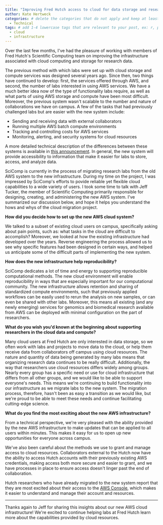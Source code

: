 ```yaml
---
title: "Improving Fred Hutch access to cloud for data storage and research computing" # replace with the title of your post, a short catchy description to entice readers
author: Kate Hertweck
categories: # delete the categories that do not apply and keep at least one
  - Technical
tags: # add 1-4 lowercase tags that are relevant to your post, ex: r, python, genomics, workflows
  - cloud
  - infrastructure
---
```


Over the last few months, I've had the pleasure of working with members of Fred Hutch's Scientific Computing team on improving the infrastructure associated with cloud computing and storage for research data.

The previous method with which labs were set up with cloud storage and compute services was designed several years ago. 
Since then, two things have continued to develop: 
first, the services offered through AWS, 
and second, the number of labs interested in using AWS services. 
We have a much better idea now of the type of functionality labs require,
as well as what parts of using AWS storage and compute have been most difficult. 
Moreover, 
the previous system wasn't scalable to the number and nature of collaborations we have on campus. 
A few of the tasks that had previously challenged labs but are easier with the new system include:
- Sending and receiving data with external collaborators
- Running multiple AWS batch compute environments
- Tracking and controlling costs for AWS services
- Monitoring, alerting, and security systems for cloud resources

A more detailed technical description of the differences between these systems is available in [this announcement](https://sciwiki.fredhutch.org/scicompannounce/2020-08-21-aws-cloud-migration/).
In general,
the new system will provide accessibility to information that make it easier for labs to store, access, and analyze data.

SciComp is currently in the process of migrating research labs from the old AWS system to the new infrastructure.
During my time on the project,
I was impressed by SciComp's efforts to povide reliable yet flexible cloud capabilities to a wide variety of users.
I took some time to talk with Jeff Tucker,
the member of Scientific Computing primarily responsible for designing, creating, and administering the new AWS system. 
I've summarized our discussion below,
and hope it helps you understand the hows and whys of the cloud migration project.

**How did you decide how to set up the new AWS cloud system?**

We talked to a subset of existing cloud users on campus, 
specifically asking about pain points, such as:
what tasks in the cloud are difficult to accomplish?
Moreover,
we looked at how the existing infrastructure had developed over the years.
Reverse engineering the process allowed us to see why specific features had been designed in certain ways,
and helped us anticipate some of the difficult parts of implementing the new system.

**How does the new infrastructure help reproducibility?**

SciComp dedicates a lot of time and energy to supporting reproducible computational methods.
The new cloud environment will enable reproducibility in ways that are especially important for our computational community.
The new infrastructure allows retention and sharing of standardized compute environments,
such that previously applied workflows can be easily used to rerun the analysis on new samples,
or can even be shared with other labs.
Moreover, 
this means all existing (and any newly emerging)
services for genomics and biomedical research available from AWS can be deployed with minimal configuration on the part of researchers.

**What do you wish you'd known at the beginning about supporting researchers in the cloud data and compute?**

Many cloud users at Fred Hutch are only interested in data storage,
so we often work with labs and projects to move data to the cloud,
or help them receive data from collaborators off campus using cloud resources.
The nature and quantity of data being generated by many labs means that organizing research data continues to be really difficult.
Additionally, the way that researchers use cloud resources differs widely among groups.
Nearly every group has a specific need or use for cloud infrastructure that differs from all other groups,
and we would like to be able to support everyone's needs.
This means we're continuing to build functionality into our infrastructure as we migrate labs to the new system.
The migration process, therefore, hasn't been as easy a transition as we would like,
but we're proud to be able to meet these needs and continue facilitating cutting-edge science.

**What do you find the most exciting about the new AWS infrastructure?**

From a technical perspective,
we're very pleased with the ability provided by the new AWS infrastructure to make updates that can be applied to all users within minutes. 
This makes it easy for us to open up new opportunities for everyone across campus.

We've also been careful about the methods we use to grant and manage access to cloud resources.
Collaborators external to the Hutch now have the ability to access Hutch accounts with their previously existing AWS credentials,
making access both more secure and easier to grant,
and we have processes in place to ensure access doesn't linger past the end of collaboration.

Hutch researchers who have already migrated to the new system report that they are most excited about their access to the [AWS Console](https://aws.amazon.com/console/),
which makes it easier to understand and manage their account and resources.

---

Thanks again to Jeff for sharing this insights about our new AWS cloud infrastructure! 
We're excited to continue helping labs at Fred Hutch learn more about the capabilities provided by cloud resources.

